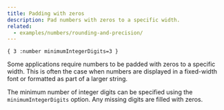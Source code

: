 ```yaml
---
title: Padding with zeros
description: Pad numbers with zeros to a specific width.
related:
  - examples/numbers/rounding-and-precision/
---
```


<mf2-interactive>

```mf2
{ 3 :number minimumIntegerDigits=3 }
```

</mf2-interactive>

Some applications require numbers to be padded with zeros to a specific width.
This is often the case when numbers are displayed in a fixed-width font or
formatted as part of a larger string.

The minimum number of integer digits can be specified using the
`minimumIntegerDigits` option. Any missing digits are filled with zeros.
